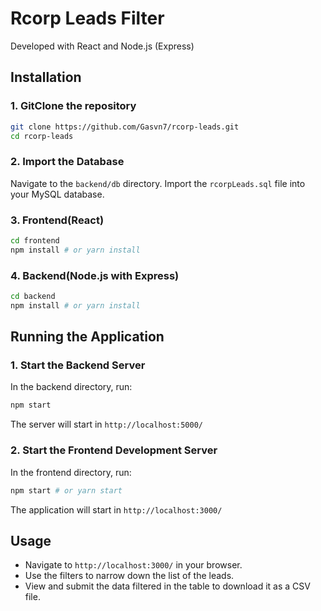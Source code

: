 # Rcorp Leads Filter

Developed with React and Node.js (Express)

## Installation

### 1. GitClone the repository
```bash
git clone https://github.com/Gasvn7/rcorp-leads.git
cd rcorp-leads
```

### 2. Import the Database
Navigate to the `backend/db` directory.
Import the `rcorpLeads.sql` file into your MySQL database.

### 3. Frontend(React)
```bash
cd frontend
npm install # or yarn install
```

### 4. Backend(Node.js with Express)
```bash
cd backend
npm install # or yarn install
```

## Running the Application

### 1. Start the Backend Server
In the backend directory, run:
```bash
npm start
```
The server will start in `http://localhost:5000/`

### 2. Start the Frontend Development Server
In the frontend directory, run:
```bash
npm start # or yarn start
```
The application will start in `http://localhost:3000/`

## Usage

- Navigate to `http://localhost:3000/` in your browser.
- Use the filters to narrow down the list of the leads.
- View and submit the data filtered in the table to download it as a CSV file.